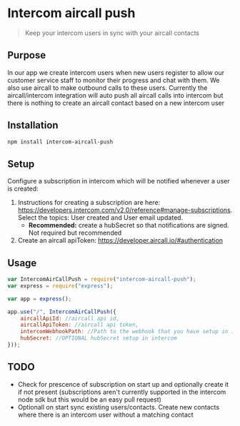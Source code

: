 # Intercom aircall push
> Keep your intercom users in sync with your aircall contacts

## Purpose
In our app we create intercom users when new users register to allow our customer service staff to monitor their progress and chat with them.  We also use aircall to make outbound calls to these users. Currently the aircall/intercom integration will auto push all aircall calls into intercom but there is nothing to create an aircall contact based on a new intercom user

## Installation
```bash
npm install intercom-aircall-push
```
## Setup
Configure a subscription in intercom which will be notified whenever a user is created:
1. Instructions for creating a subscription are here: https://developers.intercom.com/v2.0/reference#manage-subscriptions. Select the topics: User created and User email updated.
   - **Recommended:** create a hubSecret so that notifications are signed. Not required but recommended
2. Create an aircall apiToken: https://developer.aircall.io/#authentication

## Usage

```js
var IntercomAirCallPush = require("intercom-aircall-push");
var express = require("express");

var app = express();

app.use("/", IntercomAirCallPush({
    aircallApiId: //aircall api id,
    aircallApiToken: //aircall api token,
    intercomWebhookPath: //Path to the webhook that you have setup in intercom.  Note that this should NOT include the base url
    hubSecret: //OPTIONAL hubSecret setup in intercom
}));
```
## TODO
- Check for prescence of subscription on start up and optionally create it if not present (subscriptions aren't currently supported in the intercom node sdk but this would be an easy pull request)
- Optionall on start sync existing users/contacts.  Create new contacts where there is an intercom user without a matching contact
